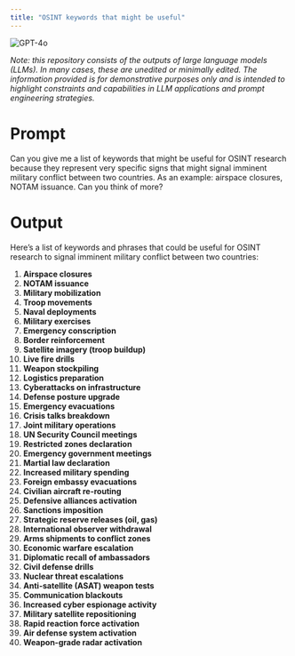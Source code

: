 ```yaml
---
title: "OSINT keywords that might be useful"
---
```

![GPT-4o](https://img.shields.io/badge/GPT--4o-3333FF?style=for-the-badge&logo=openai&logoColor=white)



*Note: this repository consists of the outputs of large language models (LLMs). In many cases, these are unedited or minimally edited. The information provided is for demonstrative purposes only and is intended to highlight constraints and capabilities in LLM applications and prompt engineering strategies.*


# Prompt

Can you give me a list of keywords that might be useful for OSINT research because they represent very specific signs that might signal imminent military conflict between two countries. As an example: airspace closures, NOTAM issuance. Can you think of more?

# Output

Here’s a list of keywords and phrases that could be useful for OSINT research to signal imminent military conflict between two countries:

1. **Airspace closures**
2. **NOTAM issuance**
3. **Military mobilization**
4. **Troop movements**
5. **Naval deployments**
6. **Military exercises**
7. **Emergency conscription**
8. **Border reinforcement**
9. **Satellite imagery (troop buildup)**
10. **Live fire drills**
11. **Weapon stockpiling**
12. **Logistics preparation**
13. **Cyberattacks on infrastructure**
14. **Defense posture upgrade**
15. **Emergency evacuations**
16. **Crisis talks breakdown**
17. **Joint military operations**
18. **UN Security Council meetings**
19. **Restricted zones declaration**
20. **Emergency government meetings**
21. **Martial law declaration**
22. **Increased military spending**
23. **Foreign embassy evacuations**
24. **Civilian aircraft re-routing**
25. **Defensive alliances activation**
26. **Sanctions imposition**
27. **Strategic reserve releases (oil, gas)**
28. **International observer withdrawal**
29. **Arms shipments to conflict zones**
30. **Economic warfare escalation**
31. **Diplomatic recall of ambassadors**
32. **Civil defense drills**
33. **Nuclear threat escalations**
34. **Anti-satellite (ASAT) weapon tests**
35. **Communication blackouts**
36. **Increased cyber espionage activity**
37. **Military satellite repositioning**
38. **Rapid reaction force activation**
39. **Air defense system activation**
40. **Weapon-grade radar activation**

 